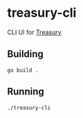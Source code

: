 # treasury-cli

CLI UI for [Treasury](https://github.com/stevenwilkin/treasury)

## Building

	go build .

## Running

	./treasury-cli
